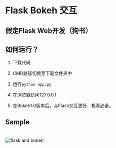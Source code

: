 # Flask Bokeh 交互

## 假定Flask Web开发（狗书）

## 如何运行？

1. 下载代码
1. CMD路径切换至下载文件夹中
1. 运行`python app.py`
1. 在浏览器访问127.0.0.1

1. 在Bokeh1.0版本后，与Flask交互更好，极客必备。

## Sample

<div>
  <img src="flask-bokeh-chart.png" style="max-width: 50%; border:0; box-shadow: none; padding-top:20px" alt="flask and bokeh">
</div>
